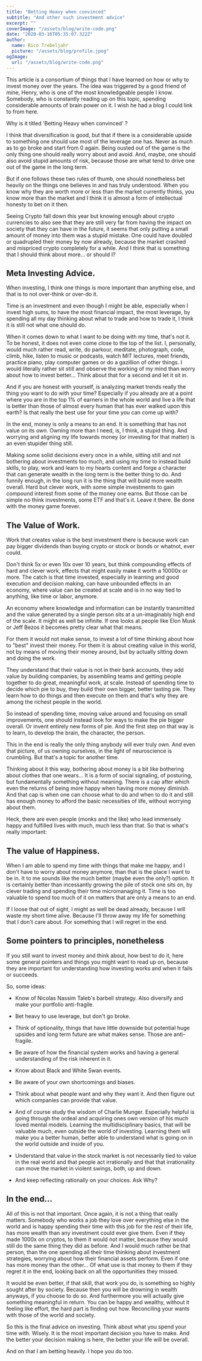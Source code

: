 ```yaml
---
title: "Betting Heavy when convinced"
subtitle: "And other such investment advice"
excerpt: ""
coverImage: "/assets/blog/write-code.png"
date: "2020-03-16T05:35:07.322Z"
author:
  name: Rico Trebeljahr
  picture: "/assets/blog/profile.jpeg"
ogImage:
  url: "/assets/blog/write-code.png"
---
```


This article is a consortium of things that I have learned on how or why to invest money over the years. The idea was triggered by a good friend of mine, Henry, who is one of the most knowledgeable people I know. Somebody, who is constantly reading up on this topic, spending considerable amounts of brain power on it. I wish he had a blog I could link to from here.

Why is it titled 'Betting Heavy when convinced' ? 

I think that diversification is good, but that if there is a considerable upside to something one should use most of the leverage one has. Never as much as to go broke and start from 0 again. Being ousted out of the game is the only thing one should really worry about and avoid. And, maybe, one should also avoid stupid amounts of risk, because those are what tend to drive one out of the game in the long term.

But if one follows these two rules of thumb, one should nonetheless bet heavily on the things one believes in and has truly understood. When you know why they are worth more or less than the market currently thinks, you know more than the market and I think it is almost a form of intellectual honesty to bet on it then. 

Seeing Crypto fall down this year but knowing enough about crypto currencies to also see that they are still very far from having the impact on society that they can have in the future, it seems that only putting a small amount of money into them was a stupid mistake. One could have doubled or quadrupled their money by now already, because the market crashed and mispriced crypto completely for a while. And I think that is something that I should think about more... or should I? 

## Meta Investing Advice.

When investing, I think one things is more important than anything else, and that is to not over-think or over-do it. 

Time is an investment and even though I might be able, especially when I invest high sums, to have the most financial impact, the most leverage, by spending all my day thinking about what to trade and how to trade it, I think it is still not what one should do.

When it comes down to what I want to be doing with my time, that's not it. To be honest, it does not even come close to the top of the list. I, personally, would much rather read, write, do parkour, meditate, photograph, code, climb, hike, listen to music or podcasts, watch MIT lectures, meet friends, practice piano, play computer games or do a gazillion of other things. I would literally rather sit still and observe the working of my mind than worry about how to invest better... Think about that for a second and let it sit in. 

And if you are honest with yourself, is analyzing market trends really the thing you want to do with your time? Especially if you already are at a point where you are in the top 1% of earners in the whole world and live a life that is better than those of almost every human that has ever walked upon this earth? Is that really the best use for your time you can come up with? 

In the end, money is only a means to an end. It is something that has not value on its own. Owning more than I need, is, I think, a stupid thing. And worrying and aligning my life towards money (or investing for that matter) is an even stupider thing still. 

Making some solid decisions every once in a while, sitting still and not bothering about investments too much, and using my time to instead build skills, to play, work and learn to my hearts content and forge a character that can generate wealth in the long term is the better thing to do. And funnily enough, in the long run it is the thing that will build more wealth overall. Hard but clever work, with some simple investments to gain compound interest from some of the money one earns. But those can be simple no think investments, some ETF and that's it. Leave it there. Be done with the money game forever. 

## The Value of Work.

Work that creates value is the best investment there is because work can pay bigger dividends than buying crypto or stock or bonds or whatnot, ever could. 

Don't think 5x or even 10x over 10 years, but think compounding effects of hard and clever work, effects that might easily make it worth a 10000x or more. The catch is that time invested, especially in learning and good execution and decision making, can have unbounded effects in an economy, where value can be created at scale and is in no way tied to anything, like time or labor, anymore. 

An economy where knowledge and information can be instantly transmitted and the value generated by a single person sits at a un-imaginably high end of the scale. It might as well be infinite. If one looks at people like Elon Musk or Jeff Bezos it becomes pretty clear what that means. 

For them it would not make sense, to invest a lot of time thinking about how to "best" invest their money. For them it is about creating value in this world, not by means of moving their money around, but by actually sitting down and doing the work. 

They understand that their value is not in their bank accounts, they add value by building companies, by assembling teams and getting people together to do great, meaningful work, at scale. Instead of spending time to decide which pie to buy, they build their own bigger, better tasting pie. They learn how to do things and then execute on them and that's why they are among the richest people in the world. 

So instead of spending time, moving value around and focusing on small improvements, one should instead look for ways to make the pie bigger overall. Or invent entirely new forms of pie. And the first step on that way is to learn, to develop the brain, the character, the person. 

This in the end is really the only thing anybody will ever truly own. And even that picture, of us owning ourselves, in the light of neuroscience is crumbling. But that's a topic for another time.  

Thinking about it this way, bothering about money is a bit like bothering about clothes that one wears... It is a form of social signaling, of posturing, but fundamentally something without meaning. There is a cap after which even the returns of being more happy when having more money diminish. And that cap is when one can choose what to do and when to do it and still has enough money to afford the basic necessities of life, without worrying about them. 

Heck, there are even people (monks and the like) who lead immensely happy and fulfilled lives with much, much less than that. So that is what's really important: 

## The value of Happiness.

When I am able to spend my time with things that make me happy, and I don't have to worry about money anymore, than that is the place I want to be in. It to me sounds like the much better (maybe even the only?) option. It is certainly better than incessantly growing the pile of stock one sits on, by clever trading and spending their time micromanaging it. Time is too valuable to spend too much of it on matters that are only a means to an end. 

If I loose that out of sight, I might as well be dead already, because I will waste my short time alive. Because I'll throw away my life for something that I don't care about. For something that I will regret in the end. 

## Some pointers to principles, nonetheless

If you still want to invest money and think about, how best to do it, here some general pointers and things you might want to read up on, because they are important for understanding how investing works and when it fails or succeeds. 

So, some ideas: 

- Know of Nicolas Nassim Taleb's barbell strategy. Also diversify and make your portfolio anti-fragile. 

- Bet heavy to use leverage, but don't go broke.

- Think of optionality, things that have little downside but potential huge upsides and long term future are what makes sense. Those are anti-fragile. 

- Be aware of how the financial system works and having a general understanding of the risk inherent in it. 
- Know about Black and White Swan events. 
- Be aware of your own shortcomings and biases. 
- Think about what people want and why they want it. And then figure out which companies can provide that value. 
- And of course study the wisdom of Charlie Munger. Especially helpful is going through the ordeal and acquiring ones own version of his much loved mental models. Learning the multidisciplinary basics, that will be valuable much, even outside the world of investing. Learning them will make you a better human, better able to understand what is going on in the world outside and inside of you. 
- Understand that value in the stock market is not necessarily tied to value in the real world and that people act irrationally and that that irrationality can move the market in violent swings, both, up and down. 
- And keep reflecting rationally on your choices. Ask Why? 

## In the end...

All of this is not that important. Once again, it is not a thing that really matters. Somebody who works a job they love over everything else in the world and is happy spending their time with this job for the rest of their life, has more wealth than any investment could ever give them. Even if they made 1000x on cryptos, to them it would not matter, because they would still do the same thing they did as before. And I would much rather be that person, than the one spending all their time thinking about investment strategies, worrying about how their financial assets perform. Even if one has more money than the other... Of what use is that money to them if they regret it in the end, looking back on all the opportunities they missed. 

It would be even better, if that skill, that work you do, is something so highly sought after by society. Because then you will be drowning in wealth anyways, if you choose to do so. And furthermore you will actually give something meaningful in return. You can be happy and wealthy, without it feeling like effort, the hard part is finding out how. Reconciling your wants with those of the world and society. 

So this is the final advice on investing. Think about what you spend your time with. Wisely. It is the most important decision you have to make. And the better your decision making is here, the better your life will be overall. 

And on that I am betting heavily. I hope you do too. 

